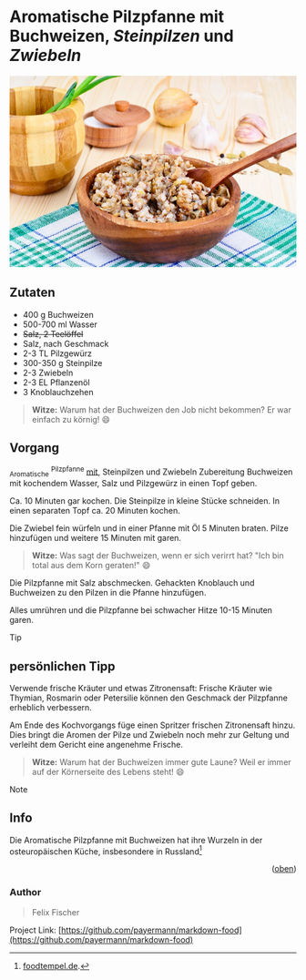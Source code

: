 <a id="readme-top"></a>

# Aromatische Pilzpfanne mit **Buchweizen**, **_Steinpilzen_** und _Zwiebeln_

![Aromatische Pilzpfanne mit Buchweizen](image.png)

## Zutaten

- 400 g Buchweizen
- 500-700 ml Wasser
- ~~Salz, 2 Teelöffel~~
- Salz, nach Geschmack
- 2-3 TL Pilzgewürz
- 300-350 g Steinpilze
- 2-3 Zwiebeln
- 2-3 EL Pflanzenöl
- 3 Knoblauchzehen

> **Witze:** Warum hat der Buchweizen den Job nicht bekommen? Er war einfach zu körnig! 😄

## Vorgang

<sub>Aromatische</sub> <sup>Pilzpfanne</sup> <ins>mit</ins>, Steinpilzen und Zwiebeln
Zubereitung
Buchweizen mit kochendem Wasser, Salz und Pilzgewürz in einen Topf geben.

Ca. 10 Minuten gar kochen.
Die Steinpilze in kleine Stücke schneiden.
In einen separaten Topf ca. 20 Minuten kochen.

Die Zwiebel fein würfeln und in einer Pfanne mit Öl 5 Minuten braten.
Pilze hinzufügen und weitere 15 Minuten mit garen.

> **Witze:** Was sagt der Buchweizen, wenn er sich verirrt hat? "Ich bin total aus dem Korn geraten!" 😄

Die Pilzpfanne mit Salz abschmecken.
Gehackten Knoblauch und Buchweizen zu den Pilzen in die Pfanne hinzufügen.

Alles umrühren und die Pilzpfanne bei schwacher Hitze 10-15 Minuten garen.

> [!TIP]
>
> ## persönlichen Tipp
>
> Verwende frische Kräuter und etwas Zitronensaft: Frische Kräuter wie Thymian, Rosmarin oder Petersilie können den Geschmack der Pilzpfanne erheblich verbessern.
>
> Am Ende des Kochvorgangs füge einen Spritzer frischen Zitronensaft hinzu. Dies bringt die Aromen der Pilze und Zwiebeln noch mehr zur Geltung und verleiht dem Gericht eine angenehme Frische.

> **Witze:** Warum hat der Buchweizen immer gute Laune? Weil er immer auf der Körnerseite des Lebens steht! 😄

> [!NOTE]
>
> ## Info
>
> Die Aromatische Pilzpfanne mit Buchweizen hat ihre Wurzeln in der osteuropäischen Küche, insbesondere in Russland[^1]

<p align="right">(<a href="#readme-top">oben</a>)</p>

### Author

> Felix Fischer

Project Link: [https://github.com/payermann/markdown-food](https://github.com/payermann/markdown-food)

[^1]: [foodtempel.de](https://www.foodtempel.de/aromatische-pilzpfanne-mit-buchweizen-steinpilzen-und-zwiebeln/).

